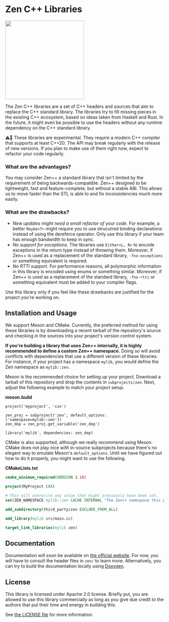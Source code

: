 Zen C++ Libraries
=================

<img src="https://raw.githubusercontent.com/ZenLibraries/ZenLibraries/master/zen-logo.png" height="250" />

The Zen C++ libraries are a set of C++ headers and sources that aim to replace
the C++ standard library. The libraries try to fill missing pieces in the
existing C++ ecosystem, based on ideas taken from Haskell and Rust. In the
future, it might even be possible to use the headers without any runtime
dependency on the C++ standard library.

⚠️🧪 These libraries are experimental. They require a modern C++ compiler that
supports at least C++20. The API may break regularly with the release of new
versions. If you plan to make use of them right now, expect to refactor your
code regularly.

### What are the advantages?

You may consider Zen++ a standard library that isn't limited by the requirement
of being backwards-compatible. Zen++ designed to be lightweight, fast and
feature-complete, but without a stable ABI. This allows us to move faster than
the STL is able to and fix inconsistencies much more easily.

### What are the drawbacks?

 - _New updates might need a small refactor of your code._ For example, a
   better `Maybe<T>` might require you to use strucutred binding declarations
   instead of using the dereferce operator. Only use this library if your team
   has enough bandwidth to keep in sync.
 - _No support for exceptions._ The libraries use `Either<L, R>` to encode
   exceptions in the return type instead of throwing them. Moreover, if Zen++
   is used as a replacement of the standard library, `-fno-exceptions` or
   something equivalent is required.
 - _No RTTI support._ For performance reasons, all polymorphic information in
   this library is encoded using enums or something similar. Moreover, if Zen++
   is used as a replacement of the standard library, `-fno-rtti` or something
   equivalent must be added to your compiler flags.

Use this library only if you feel like these drawbacks are justified for the
project you're working on.

## Installation and Usage 

We support Meson and CMake. Currently, the preferred method for using these
libraries is by downloading a recent tarball of the repository's source and
checking in the sources into your project's version control system.

**If you're building a library that uses Zen++ internally, it is highly
recommended to define a custom Zen++ namespace.** Doing so will avoid conflicts
with dependencies that use a different version of these libraries. For
instance, if your project has a namespace `mylib`, you would define the Zen
namespace as `mylib::zen`.

Meson is the recommended choice for setting up your project. Download a tarball
of this repository and drop the contents in `subprojects/zen`. Next, adjust the
following example to match your project setup.

**meson.build**
```meson
project('myproject', 'cxx')

zen_proj = subproject('zen', default_options: ['namespace=mylib::zen'])
zen_dep = zen_proj.get_variable('zen_dep')

library('mylib', dependencies: zen_dep)
```

CMake is also supported, although we really recommend using Meson. CMake does
not play nice with in-source subprojects because there's no elegant way to
emulate Meson's `default_options`. Until we have figured out how to do it
properly, you might want to use the following.

**CMakeLists.txt**
```cmake
cmake_minimum_required(VERSION 3.10)

project(MyProject CXX)

# This will overwrite any value that might previously have been set.
set(ZEN_NAMESPACE mylib::zen CACHE INTERNAL "The Zen++ namespace this project will use" FORCE)

add_subdirectory(third_party/zen EXCLUDE_FROM_ALL)

add_library(mylib src/main.cc)

target_link_libraries(mylib zen)
```

## Documentation

Documentation will soon be available on [the official website][1]. For now, you
will have to consult the header files in `zen/` to learn more.
Alternatively, you can try to build the documentation locally using [Doxygen][2].

## License

This library is licensed under Apache 2.0 license. Briefly put, you are allowed
to use this library commercially as long as you give due credit to the authors
that put their time and energy in building this.

See [the LICENSE file][3] for more information.

[1]: https://zencpp.github.io/
[2]: http://www.doxygen.nl/
[3]: https://github.com/ZenLibraries/ZenLibraries/blob/master/LICENSE


